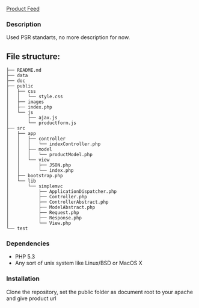 [Product Feed](http://github.com/irfan/productfeed/)

### Description
Used PSR standarts, no more description for now.

File structure:
----------------------------------------------
    ├── README.md
    ├── data
    ├── doc
    ├── public
    │   ├── css
    │   │   └── style.css
    │   ├── images
    │   ├── index.php
    │   └── js
    │       ├── ajax.js
    │       └── productform.js
    ├── src
    │   ├── app
    │   │   ├── controller
    │   │   │   └── indexController.php
    │   │   ├── model
    │   │   │   └── productModel.php
    │   │   └── view
    │   │       ├── JSON.php
    │   │       └── index.php
    │   ├── bootstrap.php
    │   └── lib
    │       └── simplemvc
    │           ├── ApplicationDispatcher.php
    │           ├── Controller.php
    │           ├── ControllerAbstract.php
    │           ├── ModelAbstract.php
    │           ├── Request.php
    │           ├── Response.php
    │           └── View.php
    └── test


### Dependencies
- PHP 5.3
- Any sort of unix system like Linux/BSD or MacOS X

### Installation
Clone the repository, set the public folder as document root to your apache and give product url
